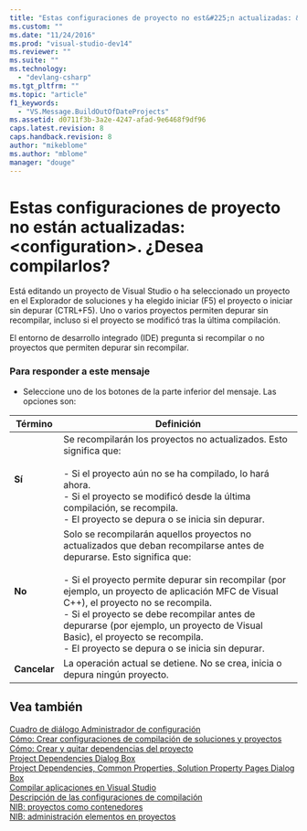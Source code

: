```yaml
---
title: "Estas configuraciones de proyecto no est&#225;n actualizadas: &lt;configuration&gt;. &#191;Desea compilarlos? | Microsoft Docs"
ms.custom: ""
ms.date: "11/24/2016"
ms.prod: "visual-studio-dev14"
ms.reviewer: ""
ms.suite: ""
ms.technology: 
  - "devlang-csharp"
ms.tgt_pltfrm: ""
ms.topic: "article"
f1_keywords: 
  - "VS.Message.BuildOutOfDateProjects"
ms.assetid: d0711f3b-3a2e-4247-afad-9e6468f9df96
caps.latest.revision: 8
caps.handback.revision: 8
author: "mikeblome"
ms.author: "mblome"
manager: "douge"
---
```

# Estas configuraciones de proyecto no est&#225;n actualizadas: &lt;configuration&gt;. &#191;Desea compilarlos?
Está editando un proyecto de Visual Studio o ha seleccionado un proyecto en el Explorador de soluciones y ha elegido iniciar \(F5\) el proyecto o iniciar sin depurar \(CTRL\+F5\). Uno o varios proyectos permiten depurar sin recompilar, incluso si el proyecto se modificó tras la última compilación.  
  
 El entorno de desarrollo integrado \(IDE\) pregunta si recompilar o no proyectos que permiten depurar sin recompilar.  
  
### Para responder a este mensaje  
  
-   Seleccione uno de los botones de la parte inferior del mensaje. Las opciones son:  
  
|Término|Definición|  
|-------------|----------------|  
|**Sí**|Se recompilarán los proyectos no actualizados. Esto significa que:<br /><br /> -   Si el proyecto aún no se ha compilado, lo hará ahora.<br />-   Si el proyecto se modificó desde la última compilación, se recompila.<br />-   El proyecto se depura o se inicia sin depurar.|  
|**No**|Solo se recompilarán aquellos proyectos no actualizados que deban recompilarse antes de depurarse. Esto significa que:<br /><br /> -   Si el proyecto permite depurar sin recompilar \(por ejemplo, un proyecto de aplicación MFC de Visual C\+\+\), el proyecto no se recompila.<br />-   Si el proyecto se debe recompilar antes de depurarse \(por ejemplo, un proyecto de Visual Basic\), el proyecto se recompila.<br />-   El proyecto se depura o se inicia sin depurar.|  
|**Cancelar**|La operación actual se detiene. No se crea, inicia o depura ningún proyecto.|  
  
## Vea también  
 [Cuadro de diálogo Administrador de configuración](http://msdn.microsoft.com/es-es/fa182dca-282e-4ae5-bf37-e155344ca18b)   
 [Cómo: Crear configuraciones de compilación de soluciones y proyectos](../Topic/How%20to:%20Create%20Solution%20and%20Project%20Build%20Configurations.md)   
 [Cómo: Crear y quitar dependencias del proyecto](../ide/how-to-create-and-remove-project-dependencies.md)   
 [Project Dependencies Dialog Box](http://msdn.microsoft.com/es-es/d66e48c3-3722-40dd-99b4-53d93cac128e)   
 [Project Dependencies, Common Properties, Solution Property Pages Dialog Box](http://msdn.microsoft.com/es-es/2ba638fc-719c-4a79-b166-3455a4374e31)   
 [Compilar aplicaciones en Visual Studio](../ide/compiling-and-building-in-visual-studio.md)   
 [Descripción de las configuraciones de compilación](../ide/understanding-build-configurations.md)   
 [NIB: proyectos como contenedores](http://msdn.microsoft.com/es-es/87d40f63-f487-4767-8963-64beec27ba1b)   
 [NIB: administración elementos en proyectos](http://msdn.microsoft.com/es-es/762e606b-7f44-4b66-97a1-e30a703654a0)